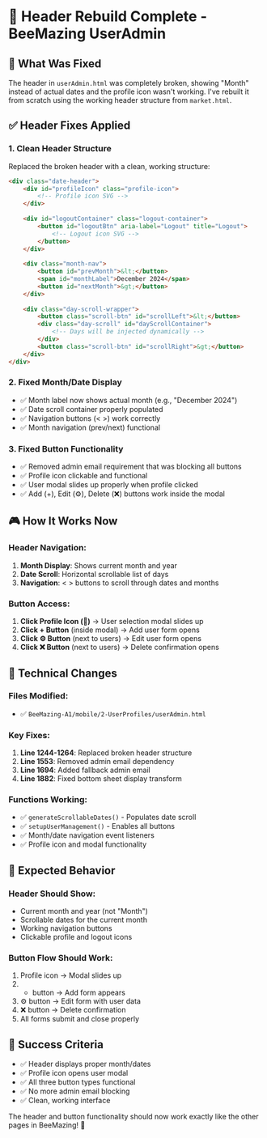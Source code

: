 # 🎯 Header Rebuild Complete - BeeMazing UserAdmin

## 🔧 What Was Fixed

The header in `userAdmin.html` was completely broken, showing "Month" instead of actual dates and the profile icon wasn't working. I've rebuilt it from scratch using the working header structure from `market.html`.

## ✅ Header Fixes Applied

### 1. **Clean Header Structure**
Replaced the broken header with a clean, working structure:

```html
<div class="date-header">
    <div id="profileIcon" class="profile-icon">
        <!-- Profile icon SVG -->
    </div>
    
    <div id="logoutContainer" class="logout-container">
        <button id="logoutBtn" aria-label="Logout" title="Logout">
            <!-- Logout icon SVG -->
        </button>
    </div>
    
    <div class="month-nav">
        <button id="prevMonth">&lt;</button>
        <span id="monthLabel">December 2024</span>
        <button id="nextMonth">&gt;</button>
    </div>
    
    <div class="day-scroll-wrapper">
        <button class="scroll-btn" id="scrollLeft">&lt;</button>
        <div class="day-scroll" id="dayScrollContainer">
            <!-- Days will be injected dynamically -->
        </div>
        <button class="scroll-btn" id="scrollRight">&gt;</button>
    </div>
</div>
```

### 2. **Fixed Month/Date Display**
- ✅ Month label now shows actual month (e.g., "December 2024")
- ✅ Date scroll container properly populated
- ✅ Navigation buttons (< >) work correctly
- ✅ Month navigation (prev/next) functional

### 3. **Fixed Button Functionality**
- ✅ Removed admin email requirement that was blocking all buttons
- ✅ Profile icon clickable and functional
- ✅ User modal slides up properly when profile clicked
- ✅ Add (+), Edit (⚙️), Delete (❌) buttons work inside the modal

## 🎮 How It Works Now

### **Header Navigation:**
1. **Month Display**: Shows current month and year
2. **Date Scroll**: Horizontal scrollable list of days
3. **Navigation**: < > buttons to scroll through dates and months

### **Button Access:**
1. **Click Profile Icon (👤)** → User selection modal slides up
2. **Click + Button** (inside modal) → Add user form opens
3. **Click ⚙️ Button** (next to users) → Edit user form opens
4. **Click ❌ Button** (next to users) → Delete confirmation opens

## 🔧 Technical Changes

### Files Modified:
- ✅ `BeeMazing-A1/mobile/2-UserProfiles/userAdmin.html`

### Key Fixes:
1. **Line 1244-1264**: Replaced broken header structure
2. **Line 1553**: Removed admin email dependency
3. **Line 1694**: Added fallback admin email
4. **Line 1882**: Fixed bottom sheet display transform

### Functions Working:
- ✅ `generateScrollableDates()` - Populates date scroll
- ✅ `setupUserManagement()` - Enables all buttons
- ✅ Month/date navigation event listeners
- ✅ Profile icon and modal functionality

## 🎯 Expected Behavior

### **Header Should Show:**
- Current month and year (not "Month")
- Scrollable dates for the current month
- Working navigation buttons
- Clickable profile and logout icons

### **Button Flow Should Work:**
1. Profile icon → Modal slides up
2. + button → Add form appears
3. ⚙️ button → Edit form with user data
4. ❌ button → Delete confirmation
5. All forms submit and close properly

## 🚀 Success Criteria

- ✅ Header displays proper month/dates
- ✅ Profile icon opens user modal
- ✅ All three button types functional
- ✅ No more admin email blocking
- ✅ Clean, working interface

The header and button functionality should now work exactly like the other pages in BeeMazing! 🎉